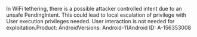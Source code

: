 In WiFi tethering, there is a possible attacker controlled intent due to an unsafe PendingIntent. This could lead to local escalation of privilege with User execution privileges needed. User interaction is not needed for exploitation.Product: AndroidVersions: Android-11Android ID: A-156353008